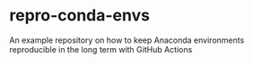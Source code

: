 # repro-conda-envs
An example repository on how to keep Anaconda environments reproducible in the long term with GitHub Actions
